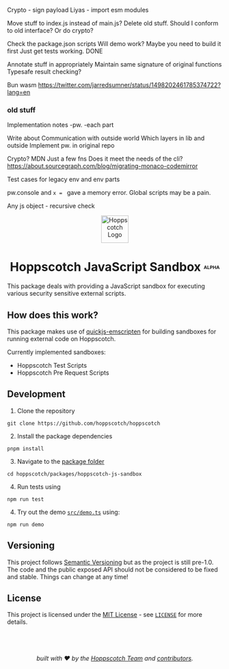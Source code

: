 Crypto - sign payload
Liyas - import esm modules

Move stuff to index.js instead of main.js? Delete old stuff. Should I conform to old interface?
Or do crypto?

Check the package.json scripts
Will demo work? Maybe you need to build it first
Just get tests working. DONE

Annotate stuff in appropriately
Maintain same signature of original functions
Typesafe result checking?

Bun wasm https://twitter.com/jarredsumner/status/1498202461785374722?lang=en

### old stuff
Implementation notes
-pw.
-each part

Write about Communication with outside world
Which layers in lib and outside
Implement pw. in original repo

Crypto? MDN Just a few fns
Does it meet the needs of the cli?
https://about.sourcegraph.com/blog/migrating-monaco-codemirror

Test cases for legacy env and env parts

pw.console and `x = ` gave a memory error. Global scripts may be a pain.

Any js object - recursive check

<div align="center">
  <a href="https://hoppscotch.io">
    <img
      src="https://avatars.githubusercontent.com/u/56705483"
      alt="Hoppscotch Logo"
      height="64"
    />
  </a>
</div>
<div align="center">

# Hoppscotch JavaScript Sandbox <font size=2><sup>ALPHA</sup></font>

</div>

This package deals with providing a JavaScript sandbox for executing various security sensitive external scripts.

## How does this work?

This package makes use of [quickjs-emscripten](https://www.npmjs.com/package/quickjs-emscripten) for building sandboxes for running external code on Hoppscotch.

Currently implemented sandboxes:
- Hoppscotch Test Scripts
- Hoppscotch Pre Request Scripts

## Development

1. Clone the repository

```
git clone https://github.com/hoppscotch/hoppscotch
```

2. Install the package dependencies

```
pnpm install
```

3. Navigate to the [package folder](https://github.com/hoppscotch/hoppscotch/tree/main/packages/hoppscotch-js-sandbox)
```
cd hoppscotch/packages/hoppscotch-js-sandbox
```

4. Run tests using

```
npm run test
```

4. Try out the demo [`src/demo.ts`](https://github.com/hoppscotch/hoppscotch/blob/main/packages/hoppscotch-js-sandbox/src/demo.ts) using:

```
npm run demo
```

## Versioning
This project follows [Semantic Versioning](https://semver.org/) but as the project is still pre-1.0. The code and the public exposed API should not be considered to be fixed and stable. Things can change at any time!

## License
This project is licensed under the [MIT License](https://opensource.org/licenses/MIT) - see [`LICENSE`](https://github.com/hoppscotch/hopp-js-sandbox/blob/main/LICENSE) for more details.

<div align="center">
  <br />
  <br />

  ###### built with ❤︎ by the [Hoppscotch Team](https://github.com/hoppscotch) and [contributors](https://github.com/AndrewBastin/hopp-js-sandbox/graphs/contributors).

</div>
